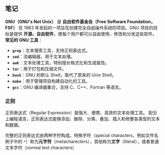 
## 笔记

**GNU（GNU's Not Unix）** 是 **自由软件基金会（Free Software Foundation，FSF）** 在 1983 年发起的一项旨在创建完全自由操作系统的项目。GNU 项目的目标是提供 **开源、自由软件**，使每个用户都可以自由使用、修改和分发这些软件。
**常见的 GNU 工具**：
- **`grep`**：文本搜索工具，支持正则表达式。
- **`sed`**：流编辑器，用于文本处理。
- **`awk`**：文本处理工具，特别擅长格式化和生成报告。
- **`tar`**：用于打包和压缩文件。
- **`bash`**：GNU 的默认 Shell，取代了原来的 Unix Shell。
- **`make`**：用于管理项目构建自动化的工具。
- **`gcc`**：GNU 编译器集合，支持 C、C++、Fortran 等语言。


### 正则

正则表达式（Regular Expression）是强大、便携、高效的文本处理工具。
配合上编程语言，正则表达式能够添加、删除、分离、叠加、插入和修整各类型的文本和数据。

完整的正则表达式由两种字符构成。特殊字符（special characters，例如文件名例子中的 `*`）称为**元字符**（metacharecters），其他称为**文字**（literal），或者普通文本字符（normal text characters）
